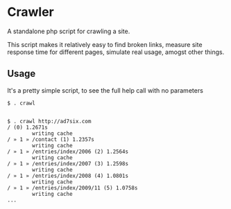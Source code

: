 # Crawler

A standalone php script for crawling a site.

This script makes it relatively easy to find broken links, measure site response time for different pages, simulate real usage, amogst other things.

## Usage

It's a pretty simple script, to see the full help call with no parameters

	$ . crawl


	$ . crawl http://ad7six.com
	/ (0) 1.2671s
			writing cache
	/ » 1 » /contact (1) 1.2357s
			writing cache
	/ » 1 » /entries/index/2006 (2) 1.2564s
			writing cache
	/ » 1 » /entries/index/2007 (3) 1.2598s
			writing cache
	/ » 1 » /entries/index/2008 (4) 1.0801s
			writing cache
	/ » 1 » /entries/index/2009/11 (5) 1.0758s
			writing cache
	...


